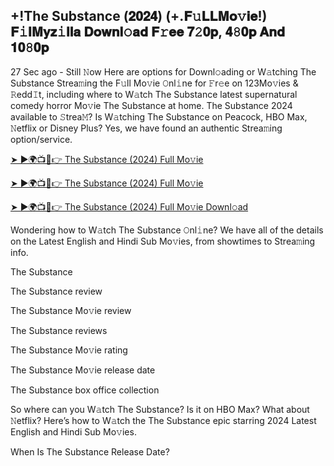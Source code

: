 ## +!The Substance (𝟐𝟎𝟐𝟒) (+.𝐅𝚞𝐋𝐋𝐌𝐨𝚟𝐢𝐞!) 𝐅𝚒𝐥𝐌𝐲𝐳𝚒𝐥𝐥𝐚 𝐃𝐨𝐰𝐧𝐥𝚘𝐚𝐝 𝐅𝚛𝐞𝐞 𝟕𝟸𝟎𝐩, 𝟒𝟾𝟎𝐩 𝐀𝐧𝐝 𝟏𝟎𝟾𝟎𝐩
27 Sec ago - Still 𝙽ow Here are options for Downl𝚘ading or W𝚊tching The Substance Strea𝚖ing the F𝚞ll Mo𝚟ie 𝙾nl𝚒ne for 𝙵r𝚎e on 123Mo𝚟ies & 𝚁edd𝙸t, including where to W𝚊tch The Substance latest supernatural comedy horror Mo𝚟ie The Substance at home. The Substance 2024 available to 𝚂trea𝙼? Is W𝚊tching The Substance on Peacock, HBO Max, 𝙽etflix or Disney Plus? Yes, we have found an authentic Strea𝚖ing option/service.

[➤ ►🌍📺📱👉 The Substance (2024) Full Mo𝚟ie](https://tinyurl.com/h3mvewep)

[➤ ►🌍📺📱👉 The Substance (2024) Full Mo𝚟ie](https://tinyurl.com/h3mvewep)

[➤ ►🌍📺📱👉 The Substance (2024) Full Mo𝚟ie Downl𝚘ad](https://tinyurl.com/h3mvewep)

Wondering how to W𝚊tch The Substance 𝙾nl𝚒ne? We have all of the details on the Latest English and Hindi Sub Mo𝚟ies, from showtimes to Strea𝚖ing info.

The Substance

The Substance review

The Substance Mo𝚟ie review

The Substance reviews

The Substance Mo𝚟ie rating

The Substance Mo𝚟ie release date

The Substance box office collection

So where can you W𝚊tch The Substance? Is it on HBO Max? What about 𝙽etflix? Here’s how to W𝚊tch the The Substance epic starring 2024 Latest English and Hindi Sub Mo𝚟ies.

When Is The Substance Release Date?
